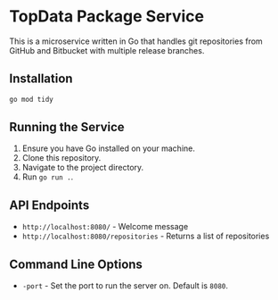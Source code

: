 # TopData Package Service

This is a microservice written in Go that handles git repositories from GitHub and Bitbucket with multiple release branches.

## Installation
```bash
go mod tidy
```

## Running the Service

1. Ensure you have Go installed on your machine.
2. Clone this repository.
3. Navigate to the project directory.
4. Run `go run .`.

## API Endpoints

- `http://localhost:8080/` - Welcome message
- `http://localhost:8080/repositories` - Returns a list of repositories

## Command Line Options

- `-port` - Set the port to run the server on. Default is `8080`.
